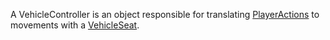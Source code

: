 A VehicleController is an object responsible for translating
[PlayerActions](/reference/engine/enums/PlayerActions) to movements
with a [VehicleSeat](https://create.roblox.com/docs/reference/engine/classes/VehicleSeat).